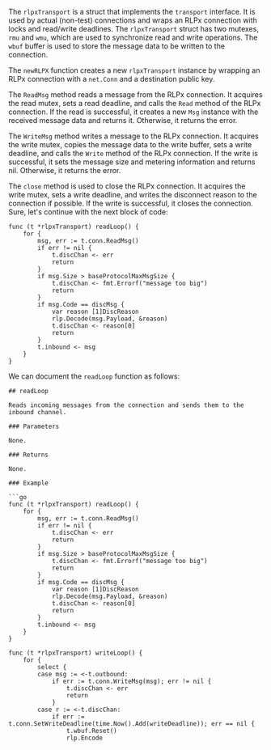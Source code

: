 The `rlpxTransport` is a struct that implements the `transport` interface. It is used by actual (non-test) connections and wraps an RLPx connection with locks and read/write deadlines. The `rlpxTransport` struct has two mutexes, `rmu` and `wmu`, which are used to synchronize read and write operations. The `wbuf` buffer is used to store the message data to be written to the connection.

The `newRLPX` function creates a new `rlpxTransport` instance by wrapping an RLPx connection with a `net.Conn` and a destination public key.

The `ReadMsg` method reads a message from the RLPx connection. It acquires the read mutex, sets a read deadline, and calls the `Read` method of the RLPx connection. If the read is successful, it creates a new `Msg` instance with the received message data and returns it. Otherwise, it returns the error.

The `WriteMsg` method writes a message to the RLPx connection. It acquires the write mutex, copies the message data to the write buffer, sets a write deadline, and calls the `Write` method of the RLPx connection. If the write is successful, it sets the message size and metering information and returns nil. Otherwise, it returns the error.

The `close` method is used to close the RLPx connection. It acquires the write mutex, sets a write deadline, and writes the disconnect reason to the connection if possible. If the write is successful, it closes the connection. Sure, let's continue with the next block of code:

```
func (t *rlpxTransport) readLoop() {
	for {
		msg, err := t.conn.ReadMsg()
		if err != nil {
			t.discChan <- err
			return
		}
		if msg.Size > baseProtocolMaxMsgSize {
			t.discChan <- fmt.Errorf("message too big")
			return
		}
		if msg.Code == discMsg {
			var reason [1]DiscReason
			rlp.Decode(msg.Payload, &reason)
			t.discChan <- reason[0]
			return
		}
		t.inbound <- msg
	}
}
```

We can document the `readLoop` function as follows:

```
## readLoop

Reads incoming messages from the connection and sends them to the inbound channel.

### Parameters

None.

### Returns

None.

### Example

```go
func (t *rlpxTransport) readLoop() {
	for {
		msg, err := t.conn.ReadMsg()
		if err != nil {
			t.discChan <- err
			return
		}
		if msg.Size > baseProtocolMaxMsgSize {
			t.discChan <- fmt.Errorf("message too big")
			return
		}
		if msg.Code == discMsg {
			var reason [1]DiscReason
			rlp.Decode(msg.Payload, &reason)
			t.discChan <- reason[0]
			return
		}
		t.inbound <- msg
	}
}
```

```
func (t *rlpxTransport) writeLoop() {
	for {
		select {
		case msg := <-t.outbound:
			if err := t.conn.WriteMsg(msg); err != nil {
				t.discChan <- err
				return
			}
		case r := <-t.discChan:
			if err := t.conn.SetWriteDeadline(time.Now().Add(writeDeadline)); err == nil {
				t.wbuf.Reset()
				rlp.Encode